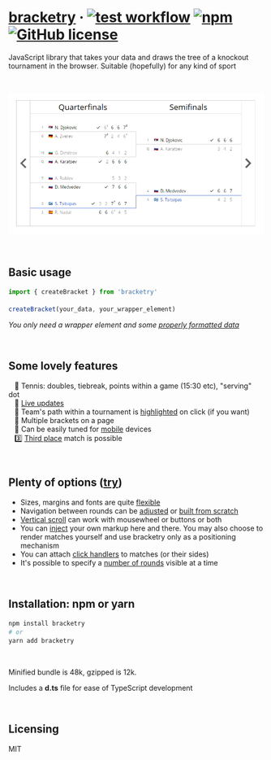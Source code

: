 # [bracketry](https://sbachinin.github.io/bracketry-site) &middot; [![test workflow](https://github.com/sbachinin/bracketry/actions/workflows/main.yml/badge.svg)](https://github.com/sbachinin/bracketry/actions/) [![npm](https://img.shields.io/npm/v/bracketry.svg?style=flat-square)](https://www.npmjs.com/package/bracketry) [![GitHub license](https://img.shields.io/badge/license-MIT-blue.svg?style=flat-square)](https://github.com/sbachinin/bracketry/blob/main/LICENSE.md)

JavaScript library that takes your data and draws the tree of a knockout tournament in the browser. Suitable (hopefully) for any kind of sport

<br>


![alt text](https://github.com/sbachinin/bracketry/blob/main/images/example.jpg?raw=true)

<br>

## Basic usage

```javascript
import { createBracket } from 'bracketry'

createBracket(your_data, your_wrapper_element)
```

_You only need a wrapper element and some <a href="https://bracketry.app/data-shape">properly formatted data</a>_

<br>

## Some lovely features

&nbsp;&nbsp; 🎾 Tennis: doubles, tiebreak, points within a game (15:30 etc), "serving" dot  
&nbsp;&nbsp; 🍏 <a href="https://bracketry.app/live-updates">Live updates</a>  
&nbsp;&nbsp; 🔦 Team's path within a tournament is <a href="https://bracketry.app/highlight-history">highlighted</a> on click (if you want)  
&nbsp;&nbsp; 👯 Multiple brackets on a page  
&nbsp;&nbsp; 📱 Can be easily tuned for <a href="https://bracketry.app/mobile">mobile</a> devices  
&nbsp;&nbsp; 3️⃣ <a href="https://bracketry.app/bronze">Third place</a> match is possible

<br>

## Plenty of options (<a href="https://bracketry.app/options">try</a>)

* Sizes, margins and fonts are quite <a href="https://bracketry.app/fonts-colors-sizes">flexible</a>
* Navigation between rounds can be <a href="https://bracketry.app/adjust-nav-buttons">adjusted</a> or <a href="https://bracketry.app/external-navigation">built from scratch</a>  
* <a href="https://bracketry.app/scroll-modes">Vertical scroll</a> can work with mousewheel or buttons or both  
* You can <a href="https://bracketry.app/inject-markup">inject</a> your own markup here and there. You may also choose to render matches yourself and use bracketry only as a positioning mechanism  
* You can attach <a href="https://bracketry.app/click-handlers">click handlers</a> to matches (or their sides)  
* It's possible to specify a <a href="https://bracketry.app/rounds-count">number of rounds</a> visible at a time

<br>

## Installation: npm or yarn

```bash
npm install bracketry
# or
yarn add bracketry
```

<br>


Minified bundle is 48k, gzipped is 12k.


Includes a __d.ts__ file for ease of TypeScript development

<br>

## Licensing

MIT